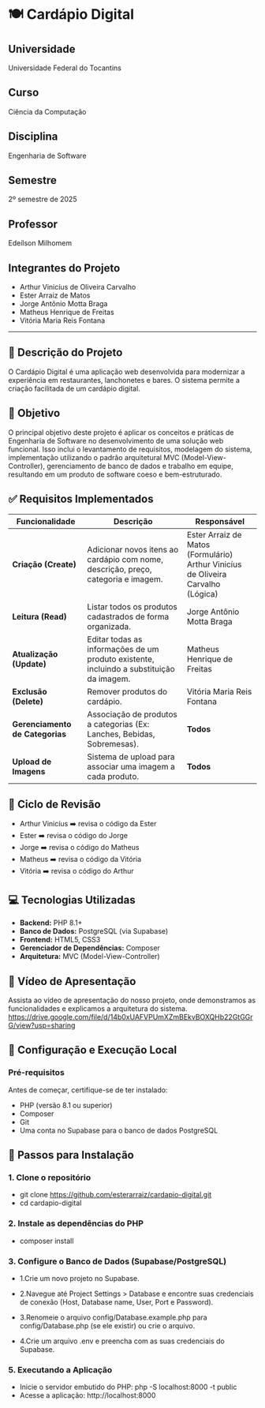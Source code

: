 # 🍽️ Cardápio Digital

## Universidade
Universidade Federal do Tocantins  

## Curso
Ciência da Computação  

## Disciplina
Engenharia de Software  

## Semestre
2º semestre de 2025  

## Professor
Edeílson Milhomem  

## Integrantes do Projeto
- Arthur Vinicíus de Oliveira Carvalho  
- Ester Arraiz de Matos  
- Jorge Antônio Motta Braga  
- Matheus Henrique de Freitas  
- Vitória Maria Reis Fontana  

---

## 📖 Descrição do Projeto
O Cardápio Digital é uma aplicação web desenvolvida para modernizar a experiência em restaurantes, lanchonetes e bares. O sistema permite a criação facilitada de um cardápio digital.

## 🎯 Objetivo
O principal objetivo deste projeto é aplicar os conceitos e práticas de Engenharia de Software no desenvolvimento de uma solução web funcional. Isso inclui o levantamento de requisitos, modelagem do sistema, implementação utilizando o padrão arquitetural MVC (Model-View-Controller), gerenciamento de banco de dados e trabalho em equipe, resultando em um produto de software coeso e bem-estruturado.

## ✅ Requisitos Implementados

| **Funcionalidade**                               | **Descrição**                                                                                      | **Responsável**                           |
|--------------------------------------------------|--------------------------------------------------------------------------------------------------|-------------------------------------------|
| **Criação (Create)**                             | Adicionar novos itens ao cardápio com nome, descrição, preço, categoria e imagem.               | Ester Arraiz de Matos (Formulário) <br> Arthur Vinicíus de Oliveira Carvalho (Lógica) |
| **Leitura (Read)**                                | Listar todos os produtos cadastrados de forma organizada.                                       | Jorge Antônio Motta Braga                 |
| **Atualização (Update)**                          | Editar todas as informações de um produto existente, incluindo a substituição da imagem.        | Matheus Henrique de Freitas              |
| **Exclusão (Delete)**                             | Remover produtos do cardápio.                                                                    | Vitória Maria Reis Fontana               |
| **Gerenciamento de Categorias**                   | Associação de produtos a categorias (Ex: Lanches, Bebidas, Sobremesas).                         | **Todos**                                |
| **Upload de Imagens**                             | Sistema de upload para associar uma imagem a cada produto.                                      | **Todos**                                |


## 🔄 Ciclo de Revisão

- Arthur Vinicíus ➡️ revisa o código da Ester  
- Ester ➡️ revisa o código do Jorge  
- Jorge ➡️ revisa o código do Matheus  
- Matheus ➡️ revisa o código da Vitória  
- Vitória ➡️ revisa o código do Arthur

## 💻 Tecnologias Utilizadas
- **Backend:** PHP 8.1+  
- **Banco de Dados:** PostgreSQL (via Supabase)  
- **Frontend:** HTML5, CSS3 
- **Gerenciador de Dependências:** Composer  
- **Arquitetura:** MVC (Model-View-Controller)  

## 🎥 Vídeo de Apresentação
Assista ao vídeo de apresentação do nosso projeto, onde demonstramos as funcionalidades e explicamos a arquitetura do sistema.
https://drive.google.com/file/d/14b0xUAFVPUmXZmBEkvBOXQHb22GtGGrG/view?usp=sharing
## 🚀 Configuração e Execução Local

### Pré-requisitos
Antes de começar, certifique-se de ter instalado:
- PHP (versão 8.1 ou superior)  
- Composer  
- Git  
- Uma conta no Supabase para o banco de dados PostgreSQL  

## 🚀 Passos para Instalação

### 1. Clone o repositório

- git clone https://github.com/esterarraiz/cardapio-digital.git
- cd cardapio-digital

### 2. Instale as dependências do PHP
- composer install

### 3. Configure o Banco de Dados (Supabase/PostgreSQL)

- 1.Crie um novo projeto no Supabase.

- 2.Navegue até Project Settings > Database e encontre suas credenciais de conexão (Host, Database name, User, Port e Password).

- 3.Renomeie o arquivo config/Database.example.php para config/Database.php (se ele existir) ou crie o arquivo.

- 4.Crie um arquivo .env e preencha com as suas credenciais do Supabase.

### 5. Executando a Aplicação
- Inicie o servidor embutido do PHP:
php -S localhost:8000 -t public
- Acesse a aplicação:
http://localhost:8000
